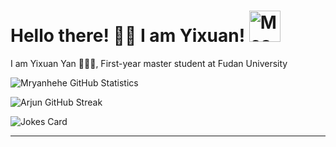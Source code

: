 # Hello there! 👋🏻 I am Yixuan! <img src="https://i.imgur.com/veZrcC7.gif" alt="Meaow" width="50" />

I am Yixuan Yan 🙋🏻‍♂️, First-year master student at Fudan University

![Mryanhehe GitHub Statistics](https://github-readme-stats.vercel.app/api?username=Mryanhehe&show_icons=true)

<!-- | ![Top Languages](https://github-readme-stats.vercel.app/api/top-langs/?username=Mryanhehe) | -->

![Arjun GitHub Streak](https://github-readme-streak-stats.herokuapp.com/?user=Mryanhehe)

![Jokes Card](https://readme-jokes.vercel.app/api)

---

